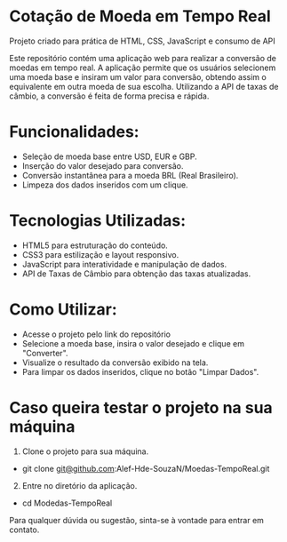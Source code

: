 # Cotação de Moeda em Tempo Real

Projeto criado para prática de HTML, CSS, JavaScript e consumo de API

Este repositório contém uma aplicação web para realizar a conversão de moedas em tempo real. A aplicação permite que os usuários selecionem uma moeda base e insiram um valor para conversão, obtendo assim o equivalente em outra moeda de sua escolha. Utilizando a API de taxas de câmbio, a conversão é feita de forma precisa e rápida.

# Funcionalidades:
 - Seleção de moeda base entre USD, EUR e GBP.
 - Inserção do valor desejado para conversão.
 - Conversão instantânea para a moeda BRL (Real Brasileiro).
 - Limpeza dos dados inseridos com um clique.

# Tecnologias Utilizadas:
 - HTML5 para estruturação do conteúdo.
 - CSS3 para estilização e layout responsivo.
 - JavaScript para interatividade e manipulação de dados.
 - API de Taxas de Câmbio para obtenção das taxas atualizadas.

# Como Utilizar:
 - Acesse o projeto pelo link do repositório
 - Selecione a moeda base, insira o valor desejado e clique em "Converter".
 - Visualize o resultado da conversão exibido na tela.
 - Para limpar os dados inseridos, clique no botão "Limpar Dados".

# Caso queira testar o projeto na sua máquina
 1. Clone o projeto para sua máquina.
   - git clone git@github.com:Alef-Hde-SouzaN/Moedas-TempoReal.git
 2. Entre no diretório da aplicação.
   - cd Modedas-TempoReal


Para qualquer dúvida ou sugestão, sinta-se à vontade para entrar em contato.
